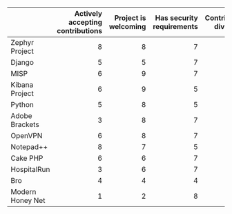 

|  |Actively accepting contributions|Project is welcoming|Has security requirements|Contributor diversity|Total|
| ------------- | -------------:| -------------:| -------------:| -------------:| -------------:|
|Zephyr Project|8|8|7|6|29|
|Django|5|5|7|10|27|
|MISP|6|9|7|5|27|
|Kibana Project|6|9|5|6|26|
|Python|5|8|5|8|26|
|Adobe Brackets|3|8|7|8|26|
|OpenVPN|6|8|7|5|26|
|Notepad++|8|7|5|6|26|
|Cake PHP|6|6|7|7|26|
|HospitalRun|3|6|7|5|21|
|Bro|4|4|4|3|15|
|Modern Honey Net|1|2|8|1|12|
